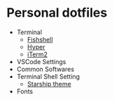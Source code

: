 # Personal dotfiles
- Terminal
    - [Fishshell](https://fishshell.com)
    - [Hyper](https://hyper.is)
    - [iTerm2](https://iterm2.com)
- VSCode Settings
- Common Softwares
- Terminal Shell Setting
    - [Starship theme](https://starship.rs)
- Fonts
